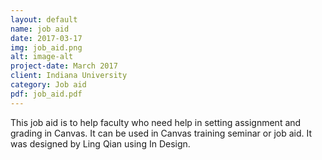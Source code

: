 ```yaml
---
layout: default
name: job aid
date: 2017-03-17
img: job_aid.png
alt: image-alt
project-date: March 2017
client: Indiana University
category: Job aid
pdf: job_aid.pdf
---
```

This job aid is to help faculty who need help in setting assignment and grading in Canvas. It can be used in Canvas training seminar or job aid. It was designed by Ling Qian using In Design.


